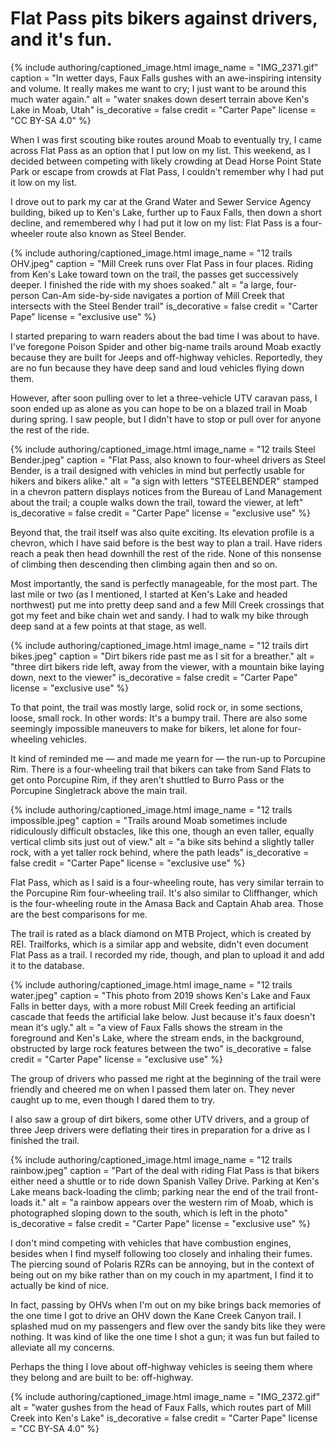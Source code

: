 # Flat Pass pits bikers against drivers, and it's fun.

{% include authoring/captioned_image.html
    image_name = "IMG_2371.gif"
    caption = "In wetter days, Faux Falls gushes with an awe-inspiring intensity and volume. It really makes me want to cry; I just want to be around this much water again."
    alt = "water snakes down desert terrain above Ken's Lake in Moab, Utah"
    is_decorative = false
    credit = "Carter Pape"
    license = "CC BY-SA 4.0"
%}

When I was first scouting bike routes around Moab to eventually try, I came across Flat Pass as an option that I put low on my list. This weekend, as I decided between competing with likely crowding at Dead Horse Point State Park or escape from crowds at Flat Pass, I couldn't remember why I had put it low on my list.

I drove out to park my car at the Grand Water and Sewer Service Agency building, biked up to Ken's Lake, further up to Faux Falls, then down a short decline, and remembered why I had put it low on my list: Flat Pass is a four-wheeler route also known as Steel Bender.

{% include authoring/captioned_image.html
    image_name = "12 trails OHV.jpeg"
    caption = "Mill Creek runs over Flat Pass in four places. Riding from Ken's Lake toward town on the trail, the passes get successively deeper. I finished the ride with my shoes soaked."
    alt = "a large, four-person Can-Am side-by-side navigates a portion of Mill Creek that intersects with the Steel Bender trail"
    is_decorative = false
    credit = "Carter Pape"
    license = "exclusive use"
%}

I started preparing to warn readers about the bad time I was about to have. I've foregone Poison Spider and other big-name trails around Moab exactly because they are built for Jeeps and off-highway vehicles. Reportedly, they are no fun because they have deep sand and loud vehicles flying down them.

However, after soon pulling over to let a three-vehicle UTV caravan pass, I soon ended up as alone as you can hope to be on a blazed trail in Moab during spring. I saw people, but I didn't have to stop or pull over for anyone the rest of the ride.

{% include authoring/captioned_image.html
    image_name = "12 trails Steel Bender.jpeg"
    caption = "Flat Pass, also known to four-wheel drivers as Steel Bender, is a trail designed with vehicles in mind but perfectly usable for hikers and bikers alike."
    alt = "a sign with letters \"STEELBENDER\" stamped in a chevron pattern displays notices from the Bureau of Land Management about the trail; a couple walks down the trail, toward the viewer, at left"
    is_decorative = false
    credit = "Carter Pape"
    license = "exclusive use"
%}

Beyond that, the trail itself was also quite exciting. Its elevation profile is a chevron, which I have said before is the best way to plan a trail. Have riders reach a peak then head downhill the rest of the ride. None of this nonsense of climbing then descending then climbing again then and so on.

Most importantly, the sand is perfectly manageable, for the most part. The last mile or two (as I mentioned, I started at Ken's Lake and headed northwest) put me into pretty deep sand and a few Mill Creek crossings that got my feet and bike chain wet and sandy. I had to walk my bike through deep sand at a few points at that stage, as well.

{% include authoring/captioned_image.html
    image_name = "12 trails dirt bikes.jpeg"
    caption = "Dirt bikers ride past me as I sit for a breather."
    alt = "three dirt bikers ride left, away from the viewer, with a mountain bike laying down, next to the viewer"
    is_decorative = false
    credit = "Carter Pape"
    license = "exclusive use"
%}

To that point, the trail was mostly large, solid rock or, in some sections, loose, small rock. In other words: It's a bumpy trail. There are also some seemingly impossible maneuvers to make for bikers, let alone for four-wheeling vehicles.

It kind of reminded me — and made me yearn for — the run-up to Porcupine Rim. There is a four-wheeling trail that bikers can take from Sand Flats to get onto Porcupine Rim, if they aren't shuttled to Burro Pass or the Porcupine Singletrack above the main trail.

{% include authoring/captioned_image.html
    image_name = "12 trails impossible.jpeg"
    caption = "Trails around Moab sometimes include ridiculously difficult obstacles, like this one, though an even taller, equally vertical climb sits just out of view."
    alt = "a bike sits behind a slightly taller rock, with a yet taller rock behind, where the path leads"
    is_decorative = false
    credit = "Carter Pape"
    license = "exclusive use"
%}

Flat Pass, which as I said is a four-wheeling route, has very similar terrain to the Porcupine Rim four-wheeling trail. It's also similar to Cliffhanger, which is the four-wheeling route in the Amasa Back and Captain Ahab area. Those are the best comparisons for me.

The trail is rated as a black diamond on MTB Project, which is created by REI. Trailforks, which is a similar app and website, didn't even document Flat Pass as a trail. I recorded my ride, though, and plan to upload it and add it to the database.

{% include authoring/captioned_image.html
    image_name = "12 trails water.jpeg"
    caption = "This photo from 2019 shows Ken's Lake and Faux Falls in better days, with a more robust Mill Creek feeding an artificial cascade that feeds the artificial lake below. Just because it's faux doesn't mean it's ugly."
    alt = "a view of Faux Falls shows the stream in the foreground and Ken's Lake, where the stream ends, in the background, obstructed by large rock features between the two"
    is_decorative = false
    credit = "Carter Pape"
    license = "exclusive use"
%}

The group of drivers who passed me right at the beginning of the trail were friendly and cheered me on when I passed them later on. They never caught up to me, even though I dared them to try.

I also saw a group of dirt bikers, some other UTV drivers, and a group of three Jeep drivers were deflating their tires in preparation for a drive as I finished the trail.

{% include authoring/captioned_image.html
    image_name = "12 trails rainbow.jpeg"
    caption = "Part of the deal with riding Flat Pass is that bikers either need a shuttle or to ride down Spanish Valley Drive. Parking at Ken's Lake means back-loading the climb; parking near the end of the trail front-loads it."
    alt = "a rainbow appears over the western rim of Moab, which is photographed sloping down to the south, which is left in the photo"
    is_decorative = false
    credit = "Carter Pape"
    license = "exclusive use"
%}

I don't mind competing with vehicles that have combustion engines, besides when I find myself following too closely and inhaling their fumes. The piercing sound of Polaris RZRs can be annoying, but in the context of being out on my bike rather than on my couch in my apartment, I find it to actually be kind of nice.

In fact, passing by OHVs when I'm out on my bike brings back memories of the one time I got to drive an OHV down the Kane Creek Canyon trail. I splashed mud on my passengers and flew over the sandy bits like they were nothing. It was kind of like the one time I shot a gun; it was fun but failed to alleviate all my concerns.

Perhaps the thing I love about off-highway vehicles is seeing them where they belong and are built to be: off-highway.

{% include authoring/captioned_image.html
    image_name = "IMG_2372.gif"
    alt = "water gushes from the head of Faux Falls, which routes part of Mill Creek into Ken's Lake"
    is_decorative = false
    credit = "Carter Pape"
    license = "CC BY-SA 4.0"
%}
